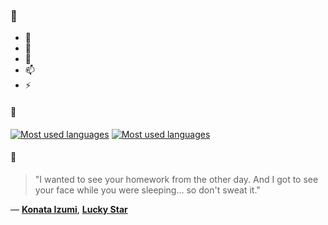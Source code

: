 ### 👋

- 🔭
- 🌱
- 💬
- 📫
- ⚡

#### 🧏

[![Most used languages](https://github-readme-stats-aynah.vercel.app/api/top-langs/?username=aynh&theme=solarized-dark&langs_count=6&layout=compact&hide_title=true)](https://github.com/anuraghazra/github-readme-stats#gh-dark-mode-only)
[![Most used languages](https://github-readme-stats-aynah.vercel.app/api/top-langs/?username=aynh&theme=solarized-light&langs_count=6&layout=compact&hide_title=true)](https://github.com/anuraghazra/github-readme-stats#gh-light-mode-only)

#### 💬

> "I wanted to see your homework from the other day. And I got to see your face while you were sleeping... so don't sweat it."

&mdash; [**Konata Izumi**](https://myanimelist.net/character.php?q=Konata%20Izumi&cat=character), [**Lucky Star**](https://myanimelist.net/search/all?q=Lucky%20Star&cat=all)
